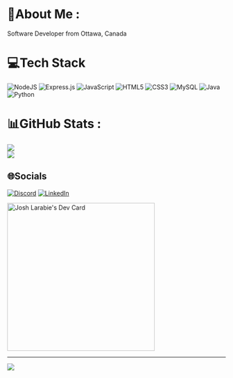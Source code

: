 # 💫About Me :
Software Developer from Ottawa, Canada 

   
# 💻Tech Stack
![NodeJS](https://img.shields.io/badge/node.js-6DA55F?style=for-the-badge&logo=node.js&logoColor=white)
![Express.js](https://img.shields.io/badge/express.js-%23404d59.svg?style=for-the-badge&logo=express&logoColor=%2361DAFB) 
![JavaScript](https://img.shields.io/badge/javascript-%23323330.svg?style=for-the-badge&logo=javascript&logoColor=%23F7DF1E)
![HTML5](https://img.shields.io/badge/html5-%23E34F26.svg?style=for-the-badge&logo=html5&logoColor=white) 
![CSS3](https://img.shields.io/badge/css3-%231572B6.svg?style=for-the-badge&logo=css3&logoColor=white) 
![MySQL](https://img.shields.io/badge/mysql-%2300f.svg?style=for-the-badge&logo=mysql&logoColor=white) 
![Java](https://img.shields.io/badge/java-%23ED8B00.svg?style=for-the-badge&logo=java&logoColor=white) 
![Python](https://img.shields.io/badge/python-3670A0?style=for-the-badge&logo=python&logoColor=ffdd54)


# 📊GitHub Stats :
![](https://github-readme-streak-stats.herokuapp.com/?user=Josh-Larabie&theme=dark&hide_border=false)<br/>
![](https://github-readme-stats.vercel.app/api/top-langs/?username=Josh-Larabie&theme=dark&hide_border=false&include_all_commits=false&count_private=false&layout=compact)

## 🌐Socials
[![Discord](https://img.shields.io/badge/Discord-%237289DA.svg?logo=discord&logoColor=white)](htttps://discord.gg/Juicy#1902) 
[![LinkedIn](https://img.shields.io/badge/LinkedIn-%230077B5.svg?logo=linkedin&logoColor=white)](https://linkedin.com/in/josh-larabie)

<a href="https://app.daily.dev/Josh_Larabie"><img src="https://api.daily.dev/devcards/4d23717fa3d24abca846b479aaf39f1f.png?r=m32" width="340" alt="Josh Larabie's Dev Card"/></a>

---
[![](https://visitcount.itsvg.in/api?id=Josh-Larabie&icon=0&color=12)](https://visitcount.itsvg.in)
